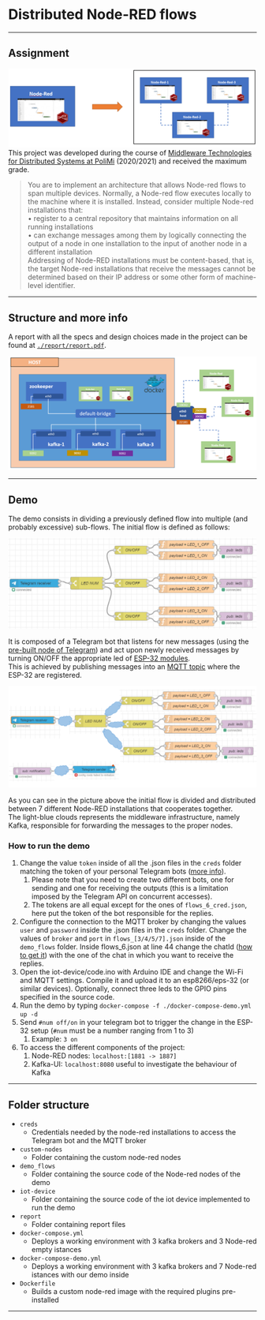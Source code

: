 # Distributed Node-RED flows

---
## Assignment
![alt text](./report/images/before_after.PNG)
This project was developed during the course of [Middleware Technologies for Distributed Systems at PoliMi](https://www11.ceda.polimi.it/schedaincarico/schedaincarico/controller/scheda_pubblica/SchedaPublic.do?&evn_default=evento&c_classe=743721&__pj0=0&__pj1=e23728bb4735457dfd2d5db09f370ef1) (2020/2021)
and received the maximum grade. 
> You are to implement an architecture that allows Node-red flows to span multiple devices.
Normally, a Node-red flow executes locally to the machine where it is installed.
Instead, consider multiple Node-red installations that:\
• register to a central repository that maintains information on all running installations\
• can exchange messages among them by logically connecting the output of a node in
one installation to the input of another node in a different installation\
Addressing of Node-RED installations must be content-based, that is, the target Node-red
installations that receive the messages cannot be determined based on their IP address or
some other form of machine-level identifier.
---
## Structure and more info
A report with all the specs and design choices made in the project
can be found at [`./report/report.pdf`](./report/report.pdf).

![alt text](./report/images/docker.PNG)


---
## Demo
The demo consists in dividing a previously defined flow into multiple
(and probably excessive) sub-flows. 
The initial flow is defined as follows:

![alt text](./report/images/demo_before.PNG)

It is composed of a Telegram bot that listens for new messages
(using the [pre-built node of Telegram](https://flows.nodered.org/node/node-red-contrib-telegrambot)) and act upon newly received
messages by turning ON/OFF the appropriate led of [ESP-32 modules](https://en.wikipedia.org/wiki/ESP32). \
This is achieved by publishing messages into an [MQTT topic](https://cookbook.nodered.org/#mqtt) where
the ESP-32 are registered. 

![alt text](./report/images/flow_divided.PNG)

As you can see in the picture above the initial flow is divided and distributed between
7 different Node-RED installations that cooperates together. \
The light-blue clouds represents the middleware infrastructure, namely Kafka,
responsible for forwarding the messages to the proper nodes.

### How to run the demo
1. Change the value `token` inside of all the  .json files in the `creds`
folder matching the token of your personal Telegram bots ([more info](https://core.telegram.org/bots)).
   1. Please note that you need to create two different bots, one for sending and one for receiving
   the outputs (this is a limitation imposed by the Telegram API on
   concurrent accesses).
   2. The tokens are all equal except for the ones of `flows_6_cred.json`, here put the token
   of the bot responsible for the replies. 
2. Configure the connection to the MQTT broker by changing the values `user` and `password` inside the .json files in the `creds` folder. Change the values of `broker` and `port` in `flows_[3/4/5/7].json` inside of the `demo_flows` folder. Inside flows_6.json at line 44 change the chatId ([how to get it](https://core.telegram.org/bots/api#getting-updates)) with the one of the chat in which you want to receive the replies.
3. Open the iot-device/code.ino with Arduino IDE and change the Wi-Fi and MQTT settings. Compile it and upload it to an esp8266/eps-32 (or similar devices). Optionally, connect three leds to the GPIO pins specified in the source code.
4. Run the demo by typing `docker-compose -f ./docker-compose-demo.yml up -d`
5. Send `#num off/on` in your telegram bot to trigger the change in the ESP-32 setup (`#num` must be a number ranging from 1 to 3)
   1. Example: `3 on`
6. To access the different components of the project:
   1. Node-RED nodes: `localhost:[1881 -> 1887]`
   2. Kafka-UI: `localhost:8080` useful to investigate the behaviour of Kafka

---
## Folder structure
- `creds` 
  - Credentials needed by the node-red installations to access the Telegram bot
  and the MQTT broker
- `custom-nodes` 
  - Folder containing the custom node-red nodes
- `demo_flows`
  - Folder containing the source code of the Node-red nodes of the demo
- `iot-device`
  - Folder containing the source code of the iot device implemented to run the demo
- `report` 
  - Folder containing report files
- `docker-compose.yml` 
  - Deploys a working environment with 3 kafka brokers and 3 Node-red empty istances 
- `docker-compose-demo.yml`
  - Deploys a working environment with 3 kafka brokers and 7 Node-red istances with our demo inside
- `Dockerfile` 
  - Builds a custom node-red image with the required plugins pre-installed
---
